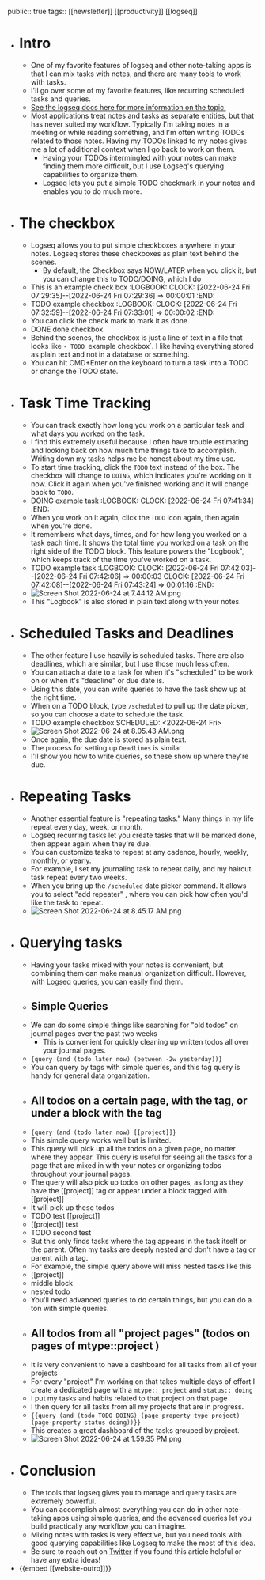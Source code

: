 public:: true
tags:: [[newsletter]] [[productivity]] [[logseq]]

- # Intro
	- One of my favorite features of logseq and other note-taking apps is that I can mix tasks with notes, and there are many tools to work with tasks.
	- I'll go over some of my favorite features, like recurring scheduled tasks and queries.
	- [See the logseq docs here for more information on the topic.](https://docs.logseq.com/#/page/tasks%20%26%20todos)
	- Most applications treat notes and tasks as separate entities, but that has never suited my workflow. Typically I'm taking notes in a meeting or while reading something, and I'm often writing TODOs related to those notes. Having my TODOs linked to my notes gives me a lot of additional context when I go back to work on them.
		- Having your TODOs intermingled with your notes can make finding them more difficult, but I use Logseq's querying capabilities to organize them.
		- Logseq lets you put a simple TODO checkmark in your notes and enables you to do much more.
- # The checkbox
	- Logseq allows you to put simple checkboxes anywhere in your notes. Logseq stores these checkboxes as plain text behind the scenes.
		- By default, the Checkbox says NOW/LATER when you click it, but you can change this to TODO/DOING, which I do
	- This is an example check box
	  :LOGBOOK:
	  CLOCK: [2022-06-24 Fri 07:29:35]--[2022-06-24 Fri 07:29:36] =>  00:00:01
	  :END:
	- TODO example checkbox
	  :LOGBOOK:
	  CLOCK: [2022-06-24 Fri 07:32:59]--[2022-06-24 Fri 07:33:01] =>  00:00:02
	  :END:
	- You can click the check mark to mark it as done
	- DONE done checkbox
	- Behind the scenes, the checkbox is just a line of text in a file that looks like `- TODO `example checkbox`. I like having everything stored as plain text and not in a database or something.
	- You can hit CMD+Enter on the keyboard to turn a task into a TODO or change the TODO state.
- # Task Time Tracking
	- You can track exactly how long you work on a particular task and what days you worked on the task.
	- I find this extremely useful because I often have trouble estimating and looking back on how much time things take to accomplish. Writing down my tasks helps me be honest about my time use.
	- To start time tracking, click the `TODO` text instead of the box. The checkbox will change to `DOING`, which indicates you're working on it now. Click it again when you've finished working and it will change back to `TODO`.
	- DOING example task
	  :LOGBOOK:
	  CLOCK: [2022-06-24 Fri 07:41:34]
	  :END:
	- When you work on it again, click the `TODO` icon again, then again when you're done.
	- It remembers what days, times, and for how long you worked on a task each time. It shows the total time you worked on a task on the right side of the TODO block. This feature powers the "Logbook", which keeps track of the time you've worked on a task.
	- TODO example task
	  :LOGBOOK:
	  CLOCK: [2022-06-24 Fri 07:42:03]--[2022-06-24 Fri 07:42:06] =>  00:00:03
	  CLOCK: [2022-06-24 Fri 07:42:08]--[2022-06-24 Fri 07:43:24] =>  00:01:16
	  :END:
	- ![Screen Shot 2022-06-24 at 7.44.12 AM.png](../assets/Screen_Shot_2022-06-24_at_7.44.12_AM_1656081911208_0.png)
	- This "Logbook" is also stored in plain text along with your notes.
- # Scheduled Tasks and Deadlines
	- The other feature I use heavily is scheduled tasks. There are also deadlines, which are similar, but I use those much less often.
	- You can attach a date to a task for when it's "scheduled" to be work on or when it's "deadline" or due date is.
	- Using this date, you can write queries to have the task show up at the right time.
	- When on a TODO block, type `/scheduled` to pull up the date picker, so you can choose a date to schedule the task.
	- TODO example checkbox 
	  SCHEDULED: <2022-06-24 Fri>
	- ![Screen Shot 2022-06-24 at 8.05.43 AM.png](../assets/Screen_Shot_2022-06-24_at_8.05.43_AM_1656083171502_0.png)
	- Once again, the due date is stored as plain text.
	- The process for setting up `Deadlines` is similar
	- I'll show you how to write queries, so these show up where they're due.
- # Repeating Tasks
	- Another essential feature is "repeating tasks." Many things in my life repeat every day, week, or month.
	- Logseq recurring tasks let you create tasks that will be marked done, then appear again when they're due.
	- You can customize tasks to repeat at any cadence, hourly, weekly, monthly, or yearly.
	- For example, I set my journaling task to repeat daily, and my haircut task repeat every two weeks.
	- When you bring up the `/scheduled` date picker command. It allows you to select "add repeater" , where you can pick how often you'd like the task to repeat.
	- ![Screen Shot 2022-06-24 at 8.45.17 AM.png](../assets/Screen_Shot_2022-06-24_at_8.45.17_AM_1656085536757_0.png)
- # Querying tasks
	- Having your tasks mixed with your notes is convenient, but combining them can make manual organization difficult. However, with Logseq queries, you can easily find them.
	- ## Simple Queries
	- We can do some simple things like searching for "old todos" on journal pages over the past two weeks
		- This is convenient for quickly cleaning up written todos all over your journal pages.
	- `{query (and (todo later now) (between -2w yesterday))}`
	- You can query by tags with simple queries, and this tag query is handy for general data organization.
	- ## All todos on a certain page, with the tag, or under a block with the tag
	- `{query (and (todo later now) [[project]]}`
	- This simple query works well but is limited.
	- This query will pick up all the todos on a given page, no matter where they appear. This query is useful for seeing all the tasks for a page that are mixed in with your notes or organizing todos throughout your journal pages.
	- The query will also pick up todos on other pages, as long as they have the [[project]] tag or appear under a block tagged with [[project]]
	- It will pick up these todos
	- TODO test [[project]]
	- [[project]] test
	- TODO second test
	- But this only finds tasks where the tag appears in the task itself or the parent. Often my tasks are deeply nested and don't have a tag or parent with a tag.
	- For example, the simple query above will miss nested tasks like this
	- [[project]]
	- middle block
	- nested todo
	- You'll need advanced queries to do certain things, but you can do a ton with simple queries.
	- ## All todos from all "project pages" (todos on pages of mtype::project )
	- It is very convenient to have a dashboard for all tasks from all of your projects
	- For every "project" I'm working on that takes multiple days of effort I create a dedicated page with a `mtype:: project` and `status:: doing`
	- I put my tasks and habits related to that project on that page
	- I then query for all tasks from all my projects that are in progress.
	- `{{query (and (todo TODO DOING) (page-property type project) (page-property status doing))}}`
	- This creates a great dashboard of the tasks grouped by project.
	- ![Screen Shot 2022-06-24 at 1.59.35 PM.png](../assets/Screen_Shot_2022-06-24_at_1.59.35_PM_1656104766262_0.png)
- # Conclusion
	- The tools that logseq gives you to manage and query tasks are extremely powerful.
	- You can accomplish almost everything you can do in other note-taking apps using simple queries, and the advanced queries let you build practically any workflow you can imagine.
	- Mixing notes with tasks is very effective, but you need tools with good querying capabilities like Logseq to make the most of this idea.
	- Be sure to reach out on [Twitter](https://twitter.com/Bsunter) if you found this article helpful or have any extra ideas!
- {{embed [[website-outro]]}}